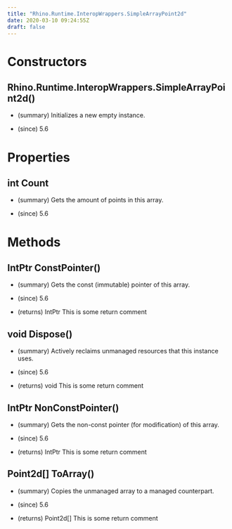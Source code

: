 ```yaml
---
title: "Rhino.Runtime.InteropWrappers.SimpleArrayPoint2d"
date: 2020-03-10 09:24:55Z
draft: false
---
```


# Constructors
## Rhino.Runtime.InteropWrappers.SimpleArrayPoint2d()
- (summary) 
     Initializes a new empty  instance.
     
- (since) 5.6
# Properties
## int Count
- (summary) 
     Gets the amount of points in this array.
     
- (since) 5.6
# Methods
## IntPtr ConstPointer()
- (summary) 
     Gets the const (immutable) pointer of this array.
     
- (since) 5.6
- (returns) IntPtr This is some return comment
## void Dispose()
- (summary) 
     Actively reclaims unmanaged resources that this instance uses.
     
- (since) 5.6
- (returns) void This is some return comment
## IntPtr NonConstPointer()
- (summary) 
     Gets the non-const pointer (for modification) of this array.
     
- (since) 5.6
- (returns) IntPtr This is some return comment
## Point2d[] ToArray()
- (summary) 
     Copies the unmanaged array to a managed counterpart.
     
- (since) 5.6
- (returns) Point2d[] This is some return comment
